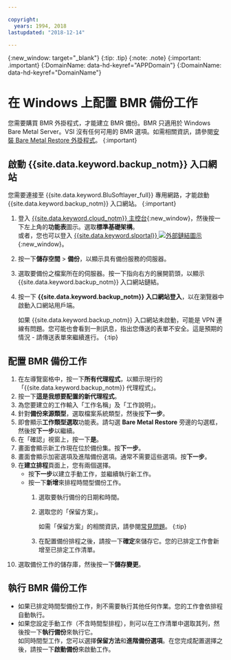 ```yaml
---

copyright:
  years: 1994, 2018
lastupdated: "2018-12-14"

---
```

{:new_window: target="_blank"}
{:tip: .tip}
{:note: .note}
{:important: .important}
{:DomainName: data-hd-keyref="APPDomain"}
{:DomainName: data-hd-keyref="DomainName"}

# 在 Windows 上配置 BMR 備份工作

您需要購買 BMR 外掛程式，才能建立 BMR 備份。BMR 只適用於 Windows Bare Metal Server。VSI 沒有任何可用的 BMR 選項。如需相關資訊，請參閱[安裝 Bare Metal Restore 外掛程式](bmr-plugin.html)。
{:important}

## 啟動 {{site.data.keyword.backup_notm}} 入口網站

您需要連接至 {{site.data.keyword.BluSoftlayer_full}} 專用網路，才能啟動 {{site.data.keyword.backup_notm}} 入口網站。
{:important}

1. 登入 [{{site.data.keyword.cloud_notm}} 主控台](https://{DomainName}/catalog/){:new_window}，然後按一下左上角的**功能表**圖示。選取**標準基礎架構**。<br/>
   或者，您也可以登入 [{{site.data.keyword.slportal}} ![外部鏈結圖示](../../icons/launch-glyph.svg "外部鏈結圖示")](https://control.softlayer.com/){:new_window}。
2. 按一下**儲存空間** > **備份**，以顯示具有備份服務的伺服器。
3. 選取要備份之檔案所在的伺服器。按一下指向右方的展開箭頭，以顯示 {{site.data.keyword.backup_notm}} 入口網站鏈結。
4. 按一下 **{{site.data.keyword.backup_notm}} 入口網站登入**，以在瀏覽器中啟動入口網站用戶端。

   如果 {{site.data.keyword.backup_notm}} 入口網站未啟動，可能是 VPN 連線有問題。您可能也會看到一則訊息，指出您傳送的表單不安全。這是預期的情況 - 請傳送表單來繼續進行。
   {:tip}

## 配置 BMR 備份工作

1. 在左導覽窗格中，按一下**所有代理程式**，以顯示現行的「{{site.data.keyword.backup_notm}} 代理程式」。
2. 按一下**這是我想要配置的新代理程式**。
3. 為您要建立的工作輸入「工作名稱」及「工作說明」。
4. 針對**備份來源類型**，選取檔案系統類型，然後按**下一步**。
5. 即會顯示**工作類型選取**功能表。請勾選 **Bare Metal Restore** 旁邊的勾選框，然後按**下一步**以繼續。
6. 在「確認」視窗上，按一下**是**。
7. 畫面會顯示新工作現在位於備份集。按**下一步**。
8. 畫面會顯示加密選項及進階備份選項。通常不需要這些選項。按**下一步**。   
9. 在**建立排程**頁面上，您有兩個選擇。
   - 按**下一步**以建立手動工作，並繼續執行新工作。
   - 按一下**新增**來排程時間型備份工作。
     1. 選取要執行備份的日期和時間。
     2. 選取您的「保留方案」。

        如需「保留方案」的相關資訊，請參閱[常見問題](faqs.html#how-do-the-retention-schemes-work-)。
        {:tip}
     3. 在配置備份排程之後，請按一下**確定**來儲存它。您的已排定工作會新增至已排定工作清單。
10. 選取備份工作的儲存庫，然後按一下**儲存變更**。


## 執行 BMR 備份工作

  - 如果已排定時間型備份工作，則不需要執行其他任何作業。您的工作會依排程自動執行。
  - 如果您設定手動工作（不含時間型排程），則可以在工作清單中選取其列，然後按一下**執行備份**來執行它。<br/> 如同時間型工作，您可以選擇**保留方法**和**進階備份選項**。在您完成配置選擇之後，請按一下**啟動備份**來啟動工作。
